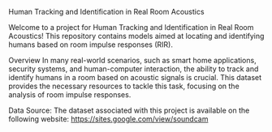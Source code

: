 Human Tracking and Identification in Real Room Acoustics

Welcome to a project  for Human Tracking and Identification in Real Room Acoustics! This repository contains  models aimed at locating and identifying humans based on room impulse responses (RIR).

Overview
In many real-world scenarios, such as smart home applications, security systems, and human-computer interaction, the ability to track and identify humans in a room based on acoustic signals is crucial. This dataset provides the necessary resources to tackle this task, focusing on the analysis of room impulse responses.

Data Source: 
The dataset associated with this project is available on the following website: https://sites.google.com/view/soundcam